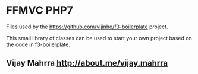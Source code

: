 # FFMVC PHP7

Files used by the https://github.com/vijinho/f3-boilerplate project.

This small library of classes can be used to start your own project based on the code in
f3-boilerplate.

Vijay Mahrra
http://about.me/vijay.mahrra
----
